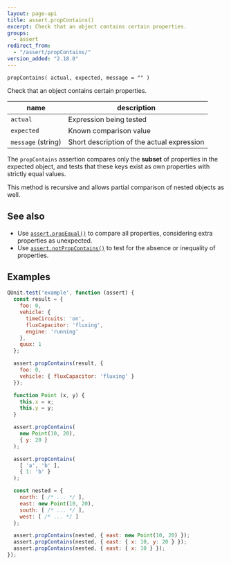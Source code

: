 ```yaml
---
layout: page-api
title: assert.propContains()
excerpt: Check that an object contains certain properties.
groups:
  - assert
redirect_from:
  - "/assert/propContains/"
version_added: "2.18.0"
---
```


`propContains( actual, expected, message = "" )`

Check that an object contains certain properties.

| name | description |
|------|-------------|
| `actual` | Expression being tested |
| `expected` | Known comparison value |
| `message` (string) | Short description of the actual expression |

The `propContains` assertion compares only the **subset** of properties in the expected object,
and tests that these keys exist as own properties with strictly equal values.

This method is recursive and allows partial comparison of nested objects as well.

## See also

* Use [`assert.propEqual()`](./propEqual.md) to compare all properties, considering extra properties as unexpected.
* Use [`assert.notPropContains()`](./notPropContains.md) to test for the absence or inequality of properties.

## Examples

```js
QUnit.test('example', function (assert) {
  const result = {
    foo: 0,
    vehicle: {
      timeCircuits: 'on',
      fluxCapacitor: 'fluxing',
      engine: 'running'
    },
    quux: 1
  };

  assert.propContains(result, {
    foo: 0,
    vehicle: { fluxCapacitor: 'fluxing' }
  });

  function Point (x, y) {
    this.x = x;
    this.y = y;
  }

  assert.propContains(
    new Point(10, 20),
    { y: 20 }
  );

  assert.propContains(
    [ 'a', 'b' ],
    { 1: 'b' }
  );

  const nested = {
    north: [ /* ... */ ],
    east: new Point(10, 20),
    south: [ /* ... */ ],
    west: [ /* ... */ ]
  };

  assert.propContains(nested, { east: new Point(10, 20) });
  assert.propContains(nested, { east: { x: 10, y: 20 } });
  assert.propContains(nested, { east: { x: 10 } });
});
```

